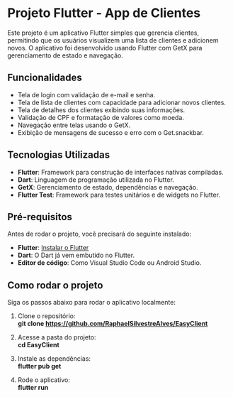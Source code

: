 # Projeto Flutter - App de Clientes

Este projeto é um aplicativo Flutter simples que gerencia clientes, permitindo que os usuários visualizem uma lista de clientes e adicionem novos. O aplicativo foi desenvolvido usando Flutter com GetX para gerenciamento de estado e navegação.

## Funcionalidades

- Tela de login com validação de e-mail e senha.
- Tela de lista de clientes com capacidade para adicionar novos clientes.
- Tela de detalhes dos clientes exibindo suas informações.
- Validação de CPF e formatação de valores como moeda.
- Navegação entre telas usando o GetX.
- Exibição de mensagens de sucesso e erro com o Get.snackbar.

## Tecnologias Utilizadas

- **Flutter**: Framework para construção de interfaces nativas compiladas.
- **Dart**: Linguagem de programação utilizada no Flutter.
- **GetX**: Gerenciamento de estado, dependências e navegação.
- **Flutter Test**: Framework para testes unitários e de widgets no Flutter.

## Pré-requisitos

Antes de rodar o projeto, você precisará do seguinte instalado:

- **Flutter**: [Instalar o Flutter](https://flutter.dev/docs/get-started/install)
- **Dart**: O Dart já vem embutido no Flutter.
- **Editor de código**: Como Visual Studio Code ou Android Studio.

## Como rodar o projeto

Siga os passos abaixo para rodar o aplicativo localmente:

1. Clone o repositório:  
   **git clone https://github.com/RaphaelSilvestreAlves/EasyClient**  

2. Acesse a pasta do projeto:  
   **cd EasyClient**  

3. Instale as dependências:  
   **flutter pub get**  

4. Rode o aplicativo:  
   **flutter run**  
